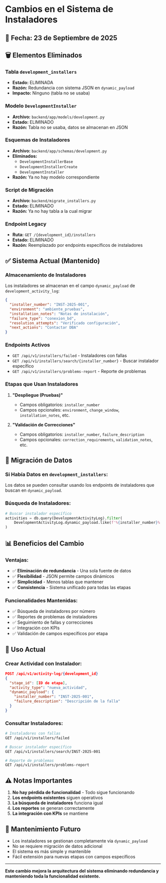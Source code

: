 # Cambios en el Sistema de Instaladores

## 📅 Fecha: 23 de Septiembre de 2025

## 🗑️ Elementos Eliminados

### **Tabla `development_installers`**
- **Estado:** ELIMINADA
- **Razón:** Redundancia con sistema JSON en `dynamic_payload`
- **Impacto:** Ninguno (tabla no se usaba)

### **Modelo `DevelopmentInstaller`**
- **Archivo:** `backend/app/models/development.py`
- **Estado:** ELIMINADO
- **Razón:** Tabla no se usaba, datos se almacenan en JSON

### **Esquemas de Instaladores**
- **Archivo:** `backend/app/schemas/development.py`
- **Eliminados:**
  - `DevelopmentInstallerBase`
  - `DevelopmentInstallerCreate`
  - `DevelopmentInstaller`
- **Razón:** Ya no hay modelo correspondiente

### **Script de Migración**
- **Archivo:** `backend/migrate_installers.py`
- **Estado:** ELIMINADO
- **Razón:** Ya no hay tabla a la cual migrar

### **Endpoint Legacy**
- **Ruta:** `GET /{development_id}/installers`
- **Estado:** ELIMINADO
- **Razón:** Reemplazado por endpoints específicos de instaladores

## ✅ Sistema Actual (Mantenido)

### **Almacenamiento de Instaladores**
Los instaladores se almacenan en el campo `dynamic_payload` de `development_activity_log`:

```json
{
  "installer_number": "INST-2025-001",
  "environment": "ambiente_pruebas",
  "installation_notes": "Notas de instalación",
  "failure_type": "conexion_bd",
  "resolution_attempts": "Verificado configuración",
  "next_actions": "Contactar DBA"
}
```

### **Endpoints Activos**
- `GET /api/v1/installers/failed` - Instaladores con fallas
- `GET /api/v1/installers/search/{installer_number}` - Buscar instalador específico
- `GET /api/v1/installers/problems-report` - Reporte de problemas

### **Etapas que Usan Instaladores**
1. **"Despliegue (Pruebas)"**
   - Campos obligatorios: `installer_number`
   - Campos opcionales: `environment`, `change_window`, `installation_notes`, etc.

2. **"Validación de Correcciones"**
   - Campos obligatorios: `installer_number`, `failure_description`
   - Campos opcionales: `correction_requirements`, `validation_notes`, etc.

## 🔄 Migración de Datos

### **Si Había Datos en `development_installers`:**
Los datos se pueden consultar usando los endpoints de instaladores que buscan en `dynamic_payload`.

### **Búsqueda de Instaladores:**
```python
# Buscar instalador específico
activities = db.query(DevelopmentActivityLog).filter(
    DevelopmentActivityLog.dynamic_payload.like(f'%{installer_number}%')
)
```

## 📊 Beneficios del Cambio

### **Ventajas:**
- ✅ **Eliminación de redundancia** - Una sola fuente de datos
- ✅ **Flexibilidad** - JSON permite campos dinámicos
- ✅ **Simplicidad** - Menos tablas que mantener
- ✅ **Consistencia** - Sistema unificado para todas las etapas

### **Funcionalidades Mantenidas:**
- ✅ Búsqueda de instaladores por número
- ✅ Reportes de problemas de instaladores
- ✅ Seguimiento de fallas y correcciones
- ✅ Integración con KPIs
- ✅ Validación de campos específicos por etapa

## 🚀 Uso Actual

### **Crear Actividad con Instalador:**
```json
POST /api/v1/activity-log/{development_id}
{
  "stage_id": [ID de etapa],
  "activity_type": "nueva_actividad",
  "dynamic_payload": {
    "installer_number": "INST-2025-001",
    "failure_description": "Descripción de la falla"
  }
}
```

### **Consultar Instaladores:**
```bash
# Instaladores con fallas
GET /api/v1/installers/failed

# Buscar instalador específico
GET /api/v1/installers/search/INST-2025-001

# Reporte de problemas
GET /api/v1/installers/problems-report
```

## ⚠️ Notas Importantes

1. **No hay pérdida de funcionalidad** - Todo sigue funcionando
2. **Los endpoints existentes** siguen operativos
3. **La búsqueda de instaladores** funciona igual
4. **Los reportes** se generan correctamente
5. **La integración con KPIs** se mantiene

## 🔧 Mantenimiento Futuro

- Los instaladores se gestionan completamente via `dynamic_payload`
- No se requiere migración de datos adicional
- El sistema es más simple y mantenible
- Fácil extensión para nuevas etapas con campos específicos

---

**Este cambio mejora la arquitectura del sistema eliminando redundancia y manteniendo toda la funcionalidad existente.**
